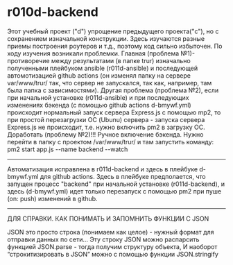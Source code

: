 # r010d-backend
Этот учебный проект ("d") упрощение предыдущего проекта("c"), но с сохранением изначальной конструкции.
Здесь изучаются разные приемы построения роутеров и т.д., поэтому код сильно избыточен. 
По ходу изучения возникали проблемки. Главная (проблема №1)- противоречие между результатами (в папке trur) изначально полученными плейбуком ansible (r011d-ansible) и последующей автомотизацией github actions (он изменял папку на сервере var/www/trur/ так, что сервер не запускался, так как, например, там была папка с зависимостями). Другая проблема (проблема №2), если при начальной установке (r011d-ansible) и при последующих изменениях бэкенда (с помощью github actions d-bmywf.yml) происходит нормальный запуск сервера Express.js с помощью mp2, то при простой перезагрузки ОС (Ubunu) сервера - запуска сервера Express.js не происходит, т.е. нужно включить pm2 в загрузку ОС. Доработать (проблему №2)!!! Ручное включение бэкенда. Нужно перейти в папку с проектом /var/www/trur/ и там запустить команду: pm2 start app.js --name backend --watch
*******************************************
Автоматизация исправлена в r011d-backend и здесь в плейбуке d-bmywf.yml для github actions. Здесь в плейбуке предполается, что запущен процесс "backend" при начальной установке (r011d-backend), и здесь (d-bmywf.yml) идет только перезапуск с помощью pm2 при пуше (on: push) изменений в github.
*******************************************
ДЛЯ СПРАВКИ. КАК ПОНИМАТЬ И ЗАПОМНИТЬ ФУНКЦИИ С JSON

JSON это просто строка (понимаем как целое) - нужный формат для отправки данных по сети…
Эту строку JSON можно распарсить функцией JSON.parse - тогда получим структуру объекта,
 И наоборот “строкитизировать в JSON” можно с помощью функции JSON.stringify
